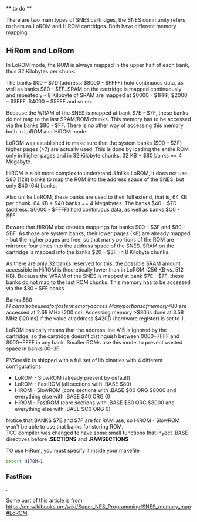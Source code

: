 ** to do **

There are two main types of SNES cartridges, the SNES community refers to them as LoROM and HiROM cartridges. Both have different memory mapping. 

## HiRom and LoRom

In LoROM mode, the ROM is always mapped in the upper half of each bank, thus 32 Kilobytes per chunk.  

The banks $00 – $7D (address: $8000 - $FFFF) hold continuous data, as well as banks $80 - $FF. SRAM on the cartridge is mapped continuously and repeatedly - 8 Kilobyte of SRAM are mapped at $0000 - $1FFF, $2000 – $3FFF, $4000 – $5FFF and so on.  

Because the WRAM of the SNES is mapped at bank $7E - $7F, these banks do not map to the last SRAM/ROM chunks. This memory has to be accessed via the banks $80 - $FF. There is no other way of accessing this memory both in LoROM and HiROM mode.

LoROM was established to make sure that the system banks ($00 – $3F) higher pages (>7) are actually used. This is done by loading the entire ROM only in higher pages and in 32 Kilobyte chunks. 32 KB * $80 banks == 4 Megabyte.

HiROM is a bit more complex to understand. Unlike LoROM, it does not use $80 (128) banks to map the ROM into the address space of the SNES, but only $40 (64) banks.  

Also unlike LoROM, these banks are used to their full extend, that is, 64 KB per chunk. 64 KB * $40 banks == 4 Megabytes. The banks $40 – $7D (address: $0000 - $FFFF) hold continuous data, as well as banks $C0 - $FF. 

Beware that HiROM also creates mappings for banks $00 – $3F and $80 - $BF. As those are system banks, their lower pages (<8) are already mapped - but the higher pages are free, so that many portions of the ROM are mirrored four times into the address space of the SNES. SRAM on the cartridge is mapped into the banks $20 – $3F, in 8 Kilobyte chunks.  

As there are only 32 banks reserved for this, the possible SRAM amount accessible in HiROM is theoretically lower than in LoROM (256 KB vs. 512 KB). Because the WRAM of the SNES is mapped at bank $7E - $7F, these banks do not map to the last ROM chunks. This memory has to be accessed via the $80 - $FF banks

Banks $80 - $FF can also be used for faster memory access. Many portions of memory <$80 are accessed at 2.68 MHz (200 ns). Accessing memory >$80 is done at 3.58 MHz (120 ns) if the value at address $420D (hardware register) is set to 1.

LoROM basically means that the address line A15 is ignored by the cartridge, so the cartridge doesn't distinguish between $0000-$7FFF and $8000-$FFFF in any bank. Smaller ROMs use this model to prevent wasted space in banks $00–$3F.

PVSneslib is shipped with a full set of lib binaries with 4 different configurations:
- LoROM - SlowROM (already present by default)  
- LoROM - FastROM (all sections with .BASE $80)  
- HiROM - SlowROM (core sections with .BASE $00 ORG $8000 and everything else with .BASE $40 ORG 0)  
- HiROM - FastROM (core sections with .BASE $80 ORG $8000 and everything else with .BASE $C0 ORG 0)  

Notice that BANKS $7E and $7F are for RAM use, so HiROM - SlowROM won't be able to use that banks for storing ROM.  
TCC compiler was changed to have some small functions that inyect .BASE directives before **.SECTIONS** and **.RAMSECTIONS**  

TO use HiRom, you must specify it inside your makefile
```bash
export HIROM=1
```
 
### FastRom
 
.   

Some part of this article is from https://en.wikibooks.org/wiki/Super_NES_Programming/SNES_memory_map#LoROM.